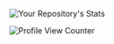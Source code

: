 ![Your Repository's Stats](https://github-readme-stats.vercel.app/api/top-langs/?username=NULL31337&hide=javascript,html&theme=blue-green)


![Profile View Counter](https://komarev.com/ghpvc/?username=NULL31337)

<!--![Your Repository's Stats](https://github-readme-stats.vercel.app/api?username=Your_GitHub_Username&show_icons=true)
**NULL31337/NULL31337** is a ✨ _special_ ✨ repository because its `README.md` (this file) appears on your GitHub profile.

Here are some ideas to get you started:

- 🔭 I’m currently working on ...
- 🌱 I’m currently learning ...
- 👯 I’m looking to collaborate on ...
- 🤔 I’m looking for help with ...
- 💬 Ask me about ...
- 📫 How to reach me: ...
- 😄 Pronouns: ...
- ⚡ Fun fact: ...
-->
